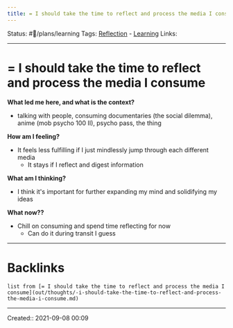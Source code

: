 ```yaml
---
title: = I should take the time to reflect and process the media I consume
---
```

Status: #💭/plans/learning
Tags: [Reflection](out/reflection.md) - [Learning](out/learning.md)
Links:
___
# = I should take the time to reflect and process the media I consume
**What led me here, and what is the context?**
- talking with people, consuming documentaries (the social dilemma), anime (mob psycho 100 II), psycho pass, the thing

**How am I feeling?**
 - It feels less fulfilling if I just mindlessly jump through each different media
	 - It stays if I reflect and digest information

**What am I thinking?**
- I think it's important for further expanding my mind and solidifying my ideas

**What now??**
- Chill on consuming and spend time reflecting for now
	- Can do it during transit I guess
___
# Backlinks
```dataview
list from [= I should take the time to reflect and process the media I consume](out/thoughts/-i-should-take-the-time-to-reflect-and-process-the-media-i-consume.md)
```
___
Created::  2021-09-08 00:09

